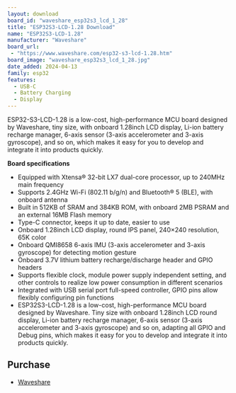 ```yaml
---
layout: download
board_id: "waveshare_esp32s3_lcd_1_28"
title: "ESP32S3-LCD-1.28 Download"
name: "ESP32S3-LCD-1.28"
manufacturer: "Waveshare"
board_url:
 - "https://www.waveshare.com/esp32-s3-lcd-1.28.htm"
board_image: "waveshare_esp32s3_lcd_1_28.jpg"
date_added: 2024-04-13
family: esp32
features:
  - USB-C
  - Battery Charging
  - Display
---
```


ESP32-S3-LCD-1.28 is a low-cost, high-performance MCU board designed by Waveshare, tiny size, with onboard 1.28inch LCD display, Li-ion battery recharge manager, 6-axis sensor (3-axis accelerometer and 3-axis gyroscope), and so on, which makes it easy for you to develop and integrate it into products quickly.

**Board specifications**

 - Equipped with Xtensa® 32-bit LX7 dual-core processor, up to 240MHz main frequency
 - Supports 2.4GHz Wi-Fi (802.11 b/g/n) and Bluetooth® 5 (BLE), with onboard antenna
 - Built in 512KB of SRAM and 384KB ROM, with onboard 2MB PSRAM and an external 16MB Flash memory
 - Type-C connector, keeps it up to date, easier to use
 - Onboard 1.28inch LCD display, round IPS panel, 240×240 resolution, 65K color
 - Onboard QMI8658 6-axis IMU (3-axis accelerometer and 3-axis gyroscope) for detecting motion gesture
 - Onboard 3.7V lithium battery recharge/discharge header and GPIO headers
 - Supports flexible clock, module power supply independent setting, and other controls to realize low power consumption in different scenarios
 - Integrated with USB serial port full-speed controller, GPIO pins allow flexibly configuring pin functions
 - ESP32S3-LCD-1.28 is a low-cost, high-performance MCU board designed by Waveshare. Tiny size with onboard 1.28inch LCD round display, Li-ion battery recharge manager, 6-axis sensor (3-axis accelerometer and 3-axis gyroscope) and so on, adapting all GPIO and Debug pins, which makes it easy for you to develop and integrate it into products quickly.

## Purchase
* [Waveshare](https://www.waveshare.com/esp32-s3-lcd-1.28.htm)
